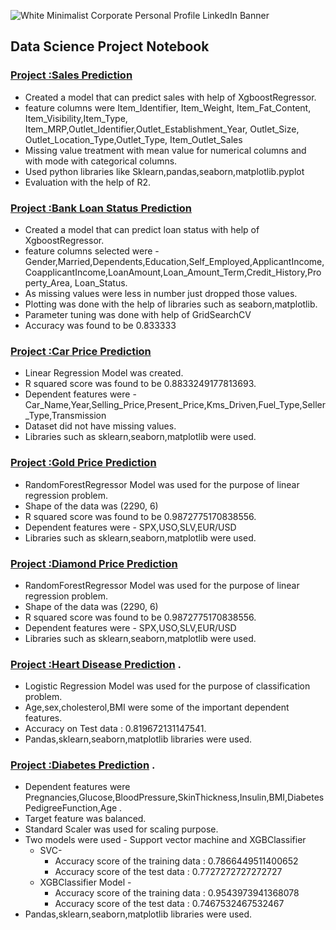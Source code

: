 ![White Minimalist Corporate Personal Profile LinkedIn Banner](https://user-images.githubusercontent.com/115975748/206886804-ed3c47d3-51ee-46f2-a661-feaf30708173.jpg)

## Data Science Project Notebook

### [Project :Sales Prediction](https://github.com/sagarpatiler/machine_learning/blob/main/Sales_Prediction.ipynb) 
* Created a model that can predict sales with help of XgboostRegressor.
* feature columns were Item_Identifier, Item_Weight, Item_Fat_Content, Item_Visibility,Item_Type, Item_MRP,Outlet_Identifier,Outlet_Establishment_Year, Outlet_Size, Outlet_Location_Type,Outlet_Type, Item_Outlet_Sales
* Missing value treatment with mean value for numerical columns and with mode with categorical columns.
* Used python libraries like Sklearn,pandas,seaborn,matplotlib.pyplot
* Evaluation with the help of R2.

### [Project :Bank Loan Status Prediction](https://github.com/sagarpatiler/machine_learning/blob/main/Banks_1_loan_status_prediction.ipynb) 
* Created a model that can predict loan status with help of XgboostRegressor.
* feature columns selected  were -Gender,Married,Dependents,Education,Self_Employed,ApplicantIncome,CoapplicantIncome,LoanAmount,Loan_Amount_Term,Credit_History,Property_Area, Loan_Status.
* As missing values were less in number just dropped those values.
* Plotting was done with the help of libraries such as seaborn,matplotlib.
* Parameter tuning was done with help of GridSearchCV
* Accuracy was found to be  0.833333

### [Project :Car Price Prediction](https://github.com/sagarpatiler/machine_learning/blob/main/car_price_prediction_.ipynb) 
* Linear Regression Model was created.
* R squared score  was found to be  0.8833249177813693.
* Dependent features were - Car_Name,Year,Selling_Price,Present_Price,Kms_Driven,Fuel_Type,Seller_Type,Transmission 
* Dataset did not have missing values.
* Libraries such as sklearn,seaborn,matplotlib were used.

### [Project :Gold Price Prediction](https://github.com/sagarpatiler/machine_learning/blob/main/gold_price_prediction.ipynb) 
* RandomForestRegressor Model was used for the purpose of linear regression problem.
* Shape of the data was (2290, 6)
* R squared score  was found to be 0.9872775170838556.
* Dependent features were - SPX,USO,SLV,EUR/USD 
* Libraries such as sklearn,seaborn,matplotlib were used.

### [Project :Diamond Price Prediction](https://github.com/sagarpatiler/machine_learning/blob/main/diamond_price_pred_pyc.ipynb) 
* RandomForestRegressor Model was used for the purpose of linear regression problem.
* Shape of the data was (2290, 6)
* R squared score  was found to be 0.9872775170838556.
* Dependent features were - SPX,USO,SLV,EUR/USD 
* Libraries such as sklearn,seaborn,matplotlib were used.

### [Project :Heart Disease Prediction](https://github.com/sagarpatiler/machine_learning/blob/main/health_proj_2_heart_disease_prediction.ipynb) .
* Logistic Regression Model was used for the purpose of classification problem.
* Age,sex,cholesterol,BMI were some of the important dependent features.
* Accuracy on Test data :  0.819672131147541. 
* Pandas,sklearn,seaborn,matplotlib libraries were used.

### [Project :Diabetes Prediction](https://github.com/sagarpatiler/machine_learning/blob/main/health_proj_1_diabetes_prediction.ipynb) .
* Dependent features were Pregnancies,Glucose,BloodPressure,SkinThickness,Insulin,BMI,DiabetesPedigreeFunction,Age .
* Target feature was balanced.
* Standard Scaler was used for scaling purpose.
* Two models were used - Support vector machine and XGBClassifier
  * SVC-
    * Accuracy score of the training data :  0.7866449511400652
    * Accuracy score of the test data :  0.7727272727272727
  * XGBClassifier Model -
    * Accuracy score of the training data :  0.9543973941368078 
    * Accuracy score of the test data :  0.7467532467532467
* Pandas,sklearn,seaborn,matplotlib libraries were used.



















